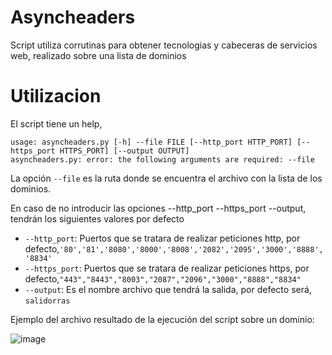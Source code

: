 # Asyncheaders
Script utiliza corrutinas para obtener tecnologias y cabeceras de servicios web, realizado sobre una lista de dominios

# Utilizacion
El script tiene un help,
```
usage: asyncheaders.py [-h] --file FILE [--http_port HTTP_PORT] [--https_port HTTPS_PORT] [--output OUTPUT]
asyncheaders.py: error: the following arguments are required: --file
```
La opción `--file` es la ruta donde se encuentra el archivo con la lista de los dominios.

En caso de no introducir las opciones --http_port --https_port --output, tendrán los siguientes valores por defecto
- `--http_port`: Puertos que se tratara de realizar peticiones http, por defecto,`'80','81','8080','8000','8008','2082','2095','3000','8888','8834'`
- `--https_port`: Puertos que se tratara de realizar peticiones https, por defecto,`"443","8443","8003","2087","2096","3000","8888","8834"`
- `--output`: Es el nombre archivo que tendrá la salida, por defecto será, `salidorras`

Ejemplo del archivo resultado de la ejecución del script sobre un dominio:

![image](https://user-images.githubusercontent.com/33413670/211797837-e510e794-4e85-4e61-ab16-0b8b58853c91.png)
